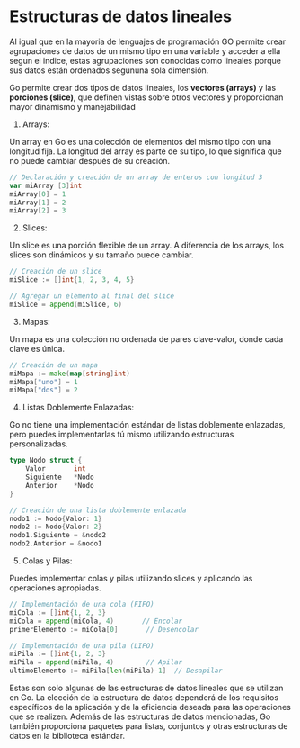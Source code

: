 # Estructuras de datos lineales

Al igual que en la mayoria de lenguajes de programación GO permite crear agrupaciones de datos de un mismo tipo en una variable y acceder a ella segun el indice, estas agrupaciones son conocidas como lineales porque sus datos están ordenados segununa sola dimensión.

Go permite crear dos tipos de datos lineales, los **vectores (arrays)** y las **porciones (slice)**, que definen vistas sobre otros vectores y proporcionan mayor dinamismo y manejabilidad


1. Arrays:

Un array en Go es una colección de elementos del mismo tipo con una longitud fija. La longitud del array es parte de su tipo, lo que significa que no puede cambiar después de su creación.

```go
// Declaración y creación de un array de enteros con longitud 3
var miArray [3]int
miArray[0] = 1
miArray[1] = 2
miArray[2] = 3
```

2. Slices:

Un slice es una porción flexible de un array. A diferencia de los arrays, los slices son dinámicos y su tamaño puede cambiar.

```go
// Creación de un slice
miSlice := []int{1, 2, 3, 4, 5}

// Agregar un elemento al final del slice
miSlice = append(miSlice, 6)
```

3. Mapas:

Un mapa es una colección no ordenada de pares clave-valor, donde cada clave es única.

```go
// Creación de un mapa
miMapa := make(map[string]int)
miMapa["uno"] = 1
miMapa["dos"] = 2
```

4. Listas Doblemente Enlazadas:

Go no tiene una implementación estándar de listas doblemente enlazadas, pero puedes implementarlas tú mismo utilizando estructuras personalizadas.

```go
type Nodo struct {
    Valor       int
    Siguiente   *Nodo
    Anterior    *Nodo
}

// Creación de una lista doblemente enlazada
nodo1 := Nodo{Valor: 1}
nodo2 := Nodo{Valor: 2}
nodo1.Siguiente = &nodo2
nodo2.Anterior = &nodo1
```

5. Colas y Pilas:

Puedes implementar colas y pilas utilizando slices y aplicando las operaciones apropiadas.

```go
// Implementación de una cola (FIFO)
miCola := []int{1, 2, 3}
miCola = append(miCola, 4)       // Encolar
primerElemento := miCola[0]       // Desencolar

// Implementación de una pila (LIFO)
miPila := []int{1, 2, 3}
miPila = append(miPila, 4)        // Apilar
ultimoElemento := miPila[len(miPila)-1]  // Desapilar
```

Estas son solo algunas de las estructuras de datos lineales que se utilizan en Go. La elección de la estructura de datos dependerá de los requisitos específicos de la aplicación y de la eficiencia deseada para las operaciones que se realizen. Además de las estructuras de datos mencionadas, Go también proporciona paquetes para listas, conjuntos y otras estructuras de datos en la biblioteca estándar.